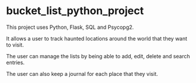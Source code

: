 # bucket_list_python_project

This project uses Python, Flask, SQL and Psycopg2.

<p> It allows a user to track haunted locations around the world that they want to visit. </p>
<p>The user can manage the lists by being able to add, edit, delete and search entries.</p>
<p>The user can also keep a journal for each place that they visit.</p>
